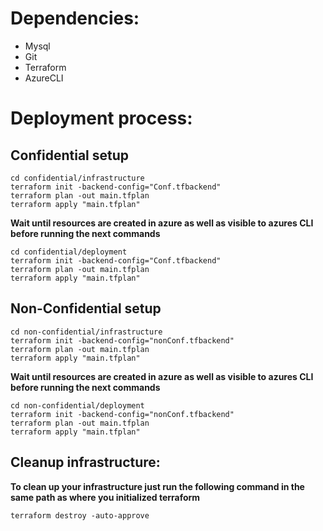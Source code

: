 # Dependencies:

* Mysql
* Git
* Terraform
* AzureCLI


# Deployment process:

## Confidential setup

```
cd confidential/infrastructure
terraform init -backend-config="Conf.tfbackend"
terraform plan -out main.tfplan
terraform apply "main.tfplan"
```

**Wait until resources are created in azure as well as visible to azures CLI before running the next commands**
```
cd confidential/deployment
terraform init -backend-config="Conf.tfbackend"
terraform plan -out main.tfplan
terraform apply "main.tfplan"
```
## Non-Confidential setup
```
cd non-confidential/infrastructure
terraform init -backend-config="nonConf.tfbackend"
terraform plan -out main.tfplan
terraform apply "main.tfplan"
```
**Wait until resources are created in azure as well as visible to azures CLI before running the next commands**
```
cd non-confidential/deployment
terraform init -backend-config="nonConf.tfbackend"
terraform plan -out main.tfplan
terraform apply "main.tfplan"
```

## Cleanup infrastructure:

**To clean up your infrastructure just run the following command in the same path as where you initialized terraform**
```
terraform destroy -auto-approve
```
